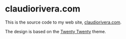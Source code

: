 # claudiorivera.com

This is the source code to my web site, [claudiorivera.com](https://claudiorivera.com).

The design is based on the [Twenty Twenty](https://wordpress.org/themes/twentytwenty/) theme.
